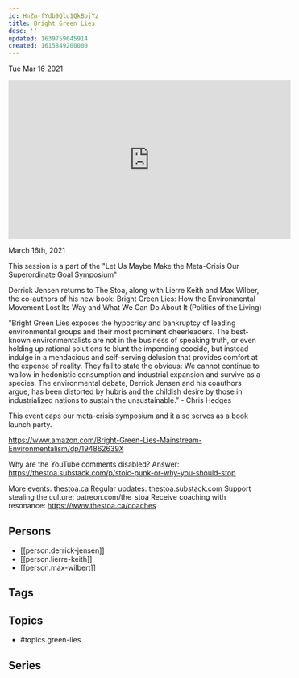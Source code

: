 ```yaml
---
id: HnZm-fYdb9Qlu1QkBbjYz
title: Bright Green Lies
desc: ''
updated: 1639759645914
created: 1615849200000
---
```





Tue Mar 16 2021

<iframe width="560" height="315" src="https://www.youtube.com/embed/-wsVbN8r2AM" title="Bright Green Lies w/ Derrick Jensen, Lierre Keith, and Max Wilbert" frameborder="0" allow="accelerometer; autoplay; clipboard-write; encrypted-media; gyroscope; picture-in-picture" allowfullscreen ></iframe>

March 16th, 2021

This session is a part of the "Let Us Maybe Make the Meta-Crisis Our Superordinate Goal Symposium"

Derrick Jensen returns to The Stoa, along with Lierre Keith and Max Wilber, the co-authors of his new book: Bright Green Lies: How the Environmental Movement Lost Its Way and What We Can Do About It (Politics of the Living)

"Bright Green Lies exposes the hypocrisy and bankruptcy of leading environmental groups and their most prominent cheerleaders. The best-known environmentalists are not in the business of speaking truth, or even holding up rational solutions to blunt the impending ecocide, but instead indulge in a mendacious and self-serving delusion that provides comfort at the expense of reality. They fail to state the obvious: We cannot continue to wallow in hedonistic consumption and industrial expansion and survive as a species. The environmental debate, Derrick Jensen and his coauthors argue, has been distorted by hubris and the childish desire by those in industrialized nations to sustain the unsustainable.” - Chris Hedges

This event caps our meta-crisis symposium and it also serves as a book launch party.

https://www.amazon.com/Bright-Green-Lies-Mainstream-Environmentalism/dp/194862639X

Why are the YouTube comments disabled? Answer: https://thestoa.substack.com/p/stoic-punk-or-why-you-should-stop

More events: thestoa.ca
Regular updates: thestoa.substack.com
Support stealing the culture: patreon.com/the_stoa
Receive coaching with resonance: https://www.thestoa.ca/coaches

## Persons

- [[person.derrick-jensen]]
- [[person.lierre-keith]]
- [[person.max-wilbert]]

## Tags



## Topics

- #topics.green-lies

## Series



